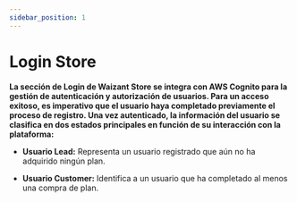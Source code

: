 ```yaml
---
sidebar_position: 1
---
```


# Login Store

**La sección de Login de Waizant Store se integra con AWS Cognito para la gestión de autenticación y autorización de usuarios. Para un acceso exitoso, es imperativo que el usuario haya completado previamente el proceso de registro. Una vez autenticado, la información del usuario se clasifica en dos estados principales en función de su interacción con la plataforma:**

+ **Usuario Lead:** Representa un usuario registrado que aún no ha adquirido ningún plan.

+ **Usuario Customer:** Identifica a un usuario que ha completado al menos una compra de plan.
